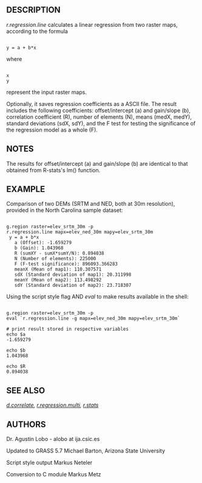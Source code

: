
## DESCRIPTION

*r.regression.line* calculates a linear regression from two
raster maps, according to the formula

```

y = a + b*x

```

where

```

x
y

```

represent the input raster maps.

Optionally, it saves regression coefficients as a ASCII file.
The result includes the following coefficients:
offset/intercept (a) and gain/slope (b), correlation coefficient (R),
number of elements (N), means (medX, medY), standard deviations
(sdX, sdY), and the F test for testing the significance of the
regression model as a whole (F).

## NOTES

The results for offset/intercept (a) and gain/slope (b) are
identical to that obtained from R-stats's lm() function.

## EXAMPLE

Comparison of two DEMs (SRTM and NED, both at 30m resolution),
provided in the North Carolina sample dataset:

```

g.region raster=elev_srtm_30m -p
r.regression.line mapx=elev_ned_30m mapy=elev_srtm_30m
 y = a + b*x
   a (Offset): -1.659279
   b (Gain): 1.043968
   R (sumXY - sumX*sumY/N): 0.894038
   N (Number of elements): 225000
   F (F-test significance): 896093.366283
   meanX (Mean of map1): 110.307571
   sdX (Standard deviation of map1): 20.311998
   meanY (Mean of map2): 113.498292
   sdY (Standard deviation of map2): 23.718307

```

Using the script style flag AND *eval* to make results
available in the shell:

```

g.region raster=elev_srtm_30m -p
eval `r.regression.line -g mapx=elev_ned_30m mapy=elev_srtm_30m`

# print result stored in respective variables
echo $a
-1.659279

echo $b
1.043968

echo $R
0.894038

```

## SEE ALSO

*[d.correlate](d.correlate.html),
[r.regression.multi](r.regression.multi.html),
[r.stats](r.stats.html)*

## AUTHORS

Dr. Agustin Lobo - alobo at ija.csic.es

Updated to GRASS 5.7 Michael Barton, Arizona State University

Script style output Markus Neteler

Conversion to C module Markus Metz

